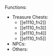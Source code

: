 Functions:
- Treasure Chests:
	- [[e1110_fn2]]
	- [[e1110_fn3]]
	- [[e1110_fn4]]
	- [[e1110_fn5]]
- NPCs:
- Others: